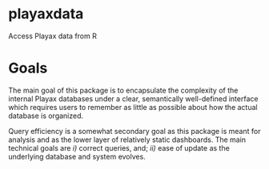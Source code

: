 playaxdata
==========

Access Playax data from R

Goals
=====

The main goal of this package is to encapsulate the complexity of the internal
Playax databases under a clear, semantically well-defined interface which 
requires users to remember as little as possible about how the actual database
is organized. 

Query efficiency is a somewhat secondary goal as this package is meant for 
analysis and as the lower layer of relatively static dashboards. The main technical 
goals are _i)_ correct queries, and; _ii)_ ease of update as the underlying 
database and system evolves.
